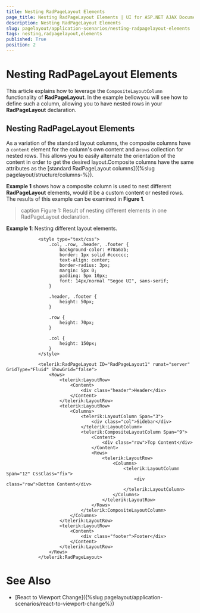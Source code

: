```yaml
---
title: Nesting RadPageLayout Elements
page_title: Nesting RadPageLayout Elements | UI for ASP.NET AJAX Documentation
description: Nesting RadPageLayout Elements
slug: pagelayout/application-scenarios/nesting-radpagelayout-elements
tags: nesting,radpagelayout,elements
published: True
position: 2
---
```


# Nesting RadPageLayout Elements



This article explains how to leverage the `CompositeLayoutColumn` functionality of __RadPageLayout__. In the example bellowyou will see how to define such a column, allowing you to have nested rows in your __RadPageLayout__ declaration.

## Nesting RadPageLayout Elements

As a variation of the standard layout columns, the composite columns have a `content` element for the column's own content and a`rows` collection for nested rows. This allows you to easily alternate the orientation of the content in order to get the desired layout.Composite columns have the same attributes as the [standard RadPageLayout columns]({%slug pagelayout/structure/columns-%}).

__Example 1__ shows how a composite column is used to nest different __RadPageLayout__ elements, would it be a custom	content or nested rows. The results of this example can be examined in __Figure 1__.
>caption Figure 1: Result of nesting different elements in one RadPageLayout declaration.



__Example 1__: Nesting different layout elements.

````ASPNET
			<style type="text/css">
				.col, .row, .header, .footer {
					background-color: #78a6ab;
					border: 1px solid #cccccc;
					text-align: center;
					border-radius: 3px;
					margin: 5px 0;
					padding: 5px 10px;
					font: 14px/normal "Segoe UI", sans-serif;
				}
	
				.header, .footer {
					height: 50px;
				}
	
				.row {
					height: 70px;
				}
	
				.col {
					height: 150px;
				}
			</style>
	
			<telerik:RadPageLayout ID="RadPageLayout1" runat="server" GridType="Fluid" ShowGrid="false">
				<Rows>
					<telerik:LayoutRow>
						<Content>
							<div class="header">Header</div>
						</Content>
					</telerik:LayoutRow>
					<telerik:LayoutRow>
						<Columns>
							<telerik:LayoutColumn Span="3">
								<div class="col">Sidebar</div>
							</telerik:LayoutColumn>
							<telerik:CompositeLayoutColumn Span="9">
								<Content>
									<div class="row">Top Content</div>
								</Content>
								<Rows>
									<telerik:LayoutRow>
										<Columns>
											<telerik:LayoutColumn Span="12" CssClass="fix">
												<div class="row">Bottom Content</div>
											</telerik:LayoutColumn>
										</Columns>
									</telerik:LayoutRow>
								</Rows>
							</telerik:CompositeLayoutColumn>
						</Columns>
					</telerik:LayoutRow>
					<telerik:LayoutRow>
						<Content>
							<div class="footer">Footer</div>
						</Content>
					</telerik:LayoutRow>
				</Rows>
			</telerik:RadPageLayout>
````



# See Also

 * [React to Viewport Change]({%slug pagelayout/application-scenarios/react-to-viewport-change%})
